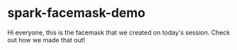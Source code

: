 # spark-facemask-demo

Hi everyone, this is the facemask that we created on today's session. Check out how we made that out!
